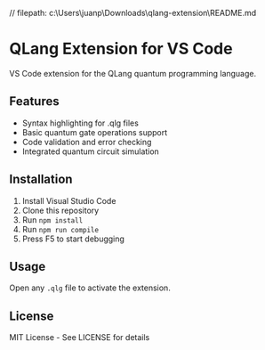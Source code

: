 // filepath: c:\Users\juanp\Downloads\qlang-extension\README.md
# QLang Extension for VS Code

VS Code extension for the QLang quantum programming language.

## Features
- Syntax highlighting for .qlg files
- Basic quantum gate operations support
- Code validation and error checking
- Integrated quantum circuit simulation

## Installation
1. Install Visual Studio Code
2. Clone this repository
3. Run `npm install`
4. Run `npm run compile`
5. Press F5 to start debugging

## Usage
Open any `.qlg` file to activate the extension.

## License
MIT License - See LICENSE for details